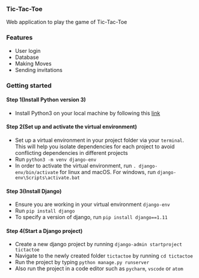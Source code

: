 ### Tic-Tac-Toe
Web application to play the game of Tic-Tac-Toe
### Features
- User login
- Database
- Making Moves
- Sending invitations
### Getting started
#### Step 1(Install Python version 3)
- Install Python3 on your local machine by following this [link](https://realpython.com/installing-python/)

#### Step 2(Set up and activate the virtual environment)
- Set up a virtual environment in your project folder via your `terminal`. This will help you isolate dependencies for each project to avoid conflicting dependencies in different projects
- Run `python3 -m venv django-env`
- In order to activate the virtual environment, run `. django-env/bin/activate` for linux and macOS. For windows, run `django-env\Scripts\activate.bat`

#### Step 3(Install Django)
- Ensure you are working in your virtual environment `django-env`
- Run `pip install django`
- To specify a version of django, run `pip install django==1.11`

#### Step 4(Start a Django project)
- Create a new django project by running `django-admin startproject tictactoe`
- Navigate to the newly created folder `tictactoe` by running `cd tictactoe`
- Run the project by typing `python manage.py runserver`
- Also run the project in a code editor such as `pycharm`, `vscode` or `atom`